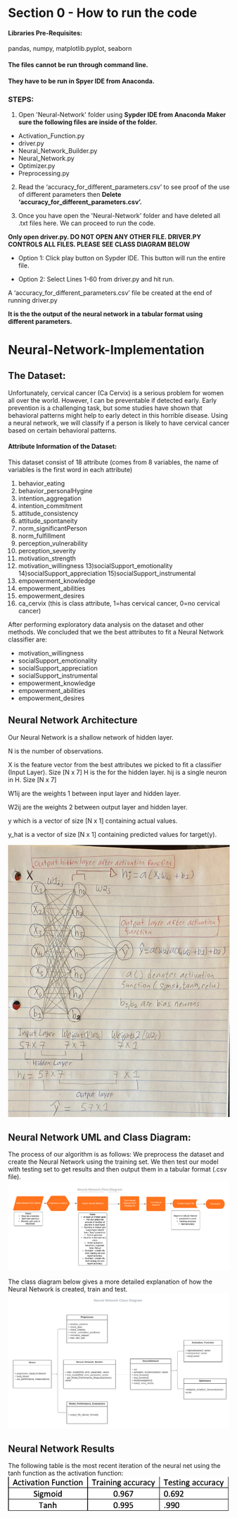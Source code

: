 # Section 0 - How to run the code
#### Libraries Pre-Requisites:

pandas, numpy, matplotlib.pyplot, seaborn

#### The files cannot be run through command line.

#### They have to be run in Spyer IDE from Anaconda.

### STEPS:

1) Open 'Neural-Network' folder using **Sypder IDE from Anaconda**
**Maker sure the following files are inside of the folder.**
- Activation_Function.py
- driver.py
- Neural_Network_Builder.py
- Neural_Network.py
- Optimizer.py
- Preprocessing.py

2) Read the ‘accuracy_for_different_parameters.csv’ to see proof of the use of different parameters then **Delete ‘accuracy_for_different_parameters.csv’.**

3) Once you have open the 'Neural-Network' folder and have deleted all .txt files here. We can proceed to run the code.

**Only open driver.py. DO NOT OPEN ANY OTHER FILE. DRIVER.PY CONTROLS ALL FILES. PLEASE SEE CLASS DIAGRAM BELOW**

- Option 1: Click play button on Sypder IDE. This button will run the entire file.

- Option 2: Select Lines 1-60 from driver.py and hit run.

A ‘accuracy_for_different_parameters.csv’ file be created at the end of running driver.py

**It is the the output of the neural network in a tabular format using different parameters.**


# Neural-Network-Implementation

## The Dataset:
Unfortunately, cervical cancer (Ca Cervix) is a serious problem for women all over the world.
However, I can be preventable if detected early. Early prevention is a challenging task, but some studies
have shown that behavioral patterns might help to early detect in this horrible disease.
Using a neural network, we will classify if a person is likely to have cervical cancer based on certain
behavioral patterns.
 
#### Attribute Information of the Dataset:
This dataset consist of 18 attribute (comes from 8 variables, the name of variables is the first word in each attribute)
1) behavior_eating
2) behavior_personalHygine
3) intention_aggregation
4) intention_commitment
5) attitude_consistency
6) attitude_spontaneity
7) norm_significantPerson
8) norm_fulfillment
9) perception_vulnerability
10) perception_severity 
11) motivation_strength
12) motivation_willingness 
13)socialSupport_emotionality
14)socialSupport_appreciation
15)socialSupport_instrumental 
16) empowerment_knowledge 
17) empowerment_abilities
18) empowerment_desires
19) ca_cervix (this is class attribute, 1=has cervical cancer, 0=no cervical cancer)

After performing exploratory data analysis on the dataset and other methods. We concluded
that we the best attributes to fit a Neural Network classifier are:

- motivation_willingness 
- socialSupport_emotionality 
- socialSupport_appreciation
- socialSupport_instrumental 
- empowerment_knowledge
- empowerment_abilities
- empowerment_desires



## Neural Network Architecture
Our Neural Network is a shallow network of hidden layer.

N is the number of observations.

X is the feature vector from the best attributes we picked to fit a classifier (Input Layer). Size [N x 7] H is the for the hidden layer. hij is a single neuron in H. Size [N x 7]

W1ij are the weights 1 between input layer and hidden layer.

W2ij are the weights 2 between output layer and hidden layer.

y which is a vector of size [N x 1] containing actual values.

y_hat is a vector of size [N x 1] containing predicted values for target(y).

![Neural Network Flow](https://github.com/JaimeGoB/Neural-Network-Implementation/blob/master/images/nn-architecture.png)


## Neural Network UML and Class Diagram:
The process of our algorithm is as follows:
We preprocess the dataset and create the Neural Network using the training set. We then test our model with testing set to get results and then output them in a tabular format (.csv file).
![Neural Network Flow](https://github.com/JaimeGoB/Neural-Network-Implementation/blob/master/images/Neural-Network-Flow.png)

The class diagram below gives a more detailed explanation of how the Neural Network is created, train and test.
![Neural Network Flow](https://github.com/JaimeGoB/Neural-Network-Implementation/blob/master/images/Neural-Network.png)

## Neural Network Results
The following table is the most recent iteration of the neural net using the tanh function as the activation function:
![Neural Network Flow](https://github.com/JaimeGoB/Neural-Network-Implementation/blob/master/images/accuracy.png)

